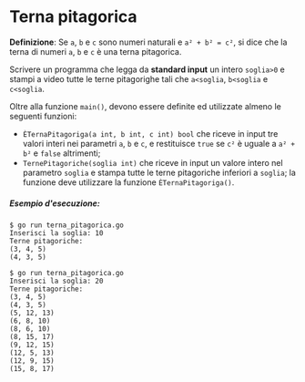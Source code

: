 # Terna pitagorica

**Definizione**: Se `a`, `b` e `c` sono numeri naturali e `a² + b² = c²`, si dice che la terna di numeri `a`, `b` e `c` è una terna pitagorica. 

Scrivere un programma che legga da **standard input** un intero `soglia>0` e stampi a video tutte le terne pitagorighe tali che `a<soglia`, `b<soglia` e `c<soglia`. 
 
Oltre alla funzione `main()`, devono essere definite ed utilizzate almeno le seguenti funzioni:
* `ÈTernaPitagoriga(a int, b int, c int) bool` che riceve in input tre valori interi nei parametri `a`, `b` e `c`, e restituisce `true` se `c²` è uguale a `a² + b²` e `false` altrimenti;
* `TernePitagoriche(soglia int)` che riceve in input un valore intero nel parametro `soglia` e stampa tutte le terne pitagoriche inferiori a `soglia`; la funzione deve utilizzare la funzione `ÈTernaPitagoriga()`.

##### Esempio d'esecuzione:
 
```text
$ go run terna_pitagorica.go
Inserisci la soglia: 10
Terne pitagoriche:
(3, 4, 5)
(4, 3, 5)

$ go run terna_pitagorica.go
Inserisci la soglia: 20
Terne pitagoriche:
(3, 4, 5)
(4, 3, 5)
(5, 12, 13)
(6, 8, 10)
(8, 6, 10)
(8, 15, 17)
(9, 12, 15)
(12, 5, 13)
(12, 9, 15)
(15, 8, 17)
```